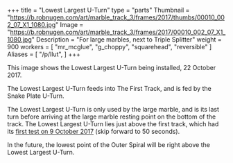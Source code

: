 +++
title = "Lowest Largest U-Turn"
type = "parts"
Thumbnail = "https://b.robnugen.com/art/marble_track_3/frames/2017/thumbs/00010_002_07_X1_1080.jpg"
Image = "https://b.robnugen.com/art/marble_track_3/frames/2017/00010_002_07_X1_1080.jpg"
Description = "For large marbles, next to Triple Splitter"
weight = 900
workers = [
    "mr_mcglue",
    "g_choppy",
	"squarehead",
	"reversible"
]
Aliases = [
  "/p/llut",
]
+++

This image shows the Lowest Largest U-Turn being installed, 22 October 2017.

The Lowest Largest U-Turn feeds into The First Track, and is fed by the Snake Plate U-Turn.

The Lowest Largest U-Turn is only used by the large marble, and is its last turn before arriving at the large marble resting point on the bottom of the track.  The Lowest Largest U-Turn lies just above the first track, which had its [first test on 9 October 2017](https://youtu.be/-fLXDYXQ-uQ)  (skip forward to 50 seconds).


In the future, the lowest point of the Outer Spiral will be right above the Lowest Largest U-Turn.
